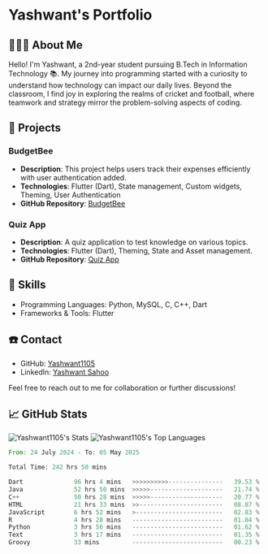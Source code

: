 # **Yashwant's Portfolio**



## 🧑🏻‍🎓 About Me 
Hello! I'm Yashwant, a 2nd-year student pursuing B.Tech in Information Technology 📚. My journey into programming started with a curiosity to understand how technology can impact our daily lives. Beyond the classroom, I find joy in exploring the realms of cricket and football, where teamwork and strategy mirror the problem-solving aspects of coding.

## 📝 Projects

### BudgetBee
- **Description**: This project helps users track their expenses efficiently with user authentication added.
- **Technologies**: Flutter (Dart), State management, Custom widgets, Theming, User Authentication
- **GitHub Repository**: [BudgetBee](https://github.com/Yashwant1105/BudgetBee)

### Quiz App
- **Description**: A quiz application to test knowledge on various topics.
- **Technologies**: Flutter (Dart), Theming, State and Asset management.
- **GitHub Repository**: [Quiz App](https://github.com/Yashwant1105/Quiz_App)

## 🎨 Skills 
- Programming Languages: Python, MySQL, C, C++, Dart
- Frameworks & Tools: Flutter

## ☎️ Contact
- GitHub: [Yashwant1105](https://github.com/Yashwant1105)
- LinkedIn: [Yashwant Sahoo](https://www.linkedin.com/in/yashwantsahoo10/)

Feel free to reach out to me for collaboration or further discussions!


## 📈 GitHub Stats
<!-- ![Yashwant1105's Streak](https://github-readme-streak-stats.herokuapp.com/?user=Yashwant1105&theme=great-gatsby&hide_border=true) -->
 
  ![Yashwant1105's Stats](https://github-readme-stats.vercel.app/api?username=Yashwant1105&theme=great-gatsby&show_icons=true&hide_border=true&count_private=true)
  ![Yashwant1105's Top Languages](https://github-readme-stats.vercel.app/api/top-langs/?username=Yashwant1105&theme=great-gatsby&show_icons=true&hide_border=true&layout=compact)

<!--START_SECTION:waka-->

```rust
From: 24 July 2024 - To: 05 May 2025

Total Time: 242 hrs 50 mins

Dart              96 hrs 4 mins   >>>>>>>>>>---------------   39.53 %
Java              52 hrs 50 mins  >>>>>--------------------   21.74 %
C++               50 hrs 28 mins  >>>>>--------------------   20.77 %
HTML              21 hrs 33 mins  >>-----------------------   08.87 %
JavaScript        6 hrs 52 mins   >------------------------   02.83 %
R                 4 hrs 28 mins   -------------------------   01.84 %
Python            3 hrs 56 mins   -------------------------   01.62 %
Text              3 hrs 17 mins   -------------------------   01.35 %
Groovy            33 mins         -------------------------   00.23 %
```

<!--END_SECTION:waka-->
